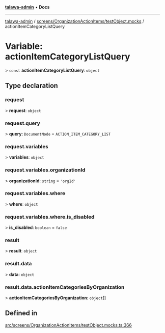 [**talawa-admin**](../../../../README.md) • **Docs**

***

[talawa-admin](../../../../modules.md) / [screens/OrganizationActionItems/testObject.mocks](../README.md) / actionItemCategoryListQuery

# Variable: actionItemCategoryListQuery

\> `const` **actionItemCategoryListQuery**: `object`

## Type declaration

### request

\> **request**: `object`

### request.query

\> **query**: `DocumentNode` = `ACTION_ITEM_CATEGORY_LIST`

### request.variables

\> **variables**: `object`

### request.variables.organizationId

\> **organizationId**: `string` = `'orgId'`

### request.variables.where

\> **where**: `object`

### request.variables.where.is\_disabled

\> **is\_disabled**: `boolean` = `false`

### result

\> **result**: `object`

### result.data

\> **data**: `object`

### result.data.actionItemCategoriesByOrganization

\> **actionItemCategoriesByOrganization**: `object`[]

## Defined in

[src/screens/OrganizationActionItems/testObject.mocks.ts:366](https://github.com/PalisadoesFoundation/talawa-admin/blob/084ac7e92dede9766b77e75cf296f40165965140/src/screens/OrganizationActionItems/testObject.mocks.ts#L366)
